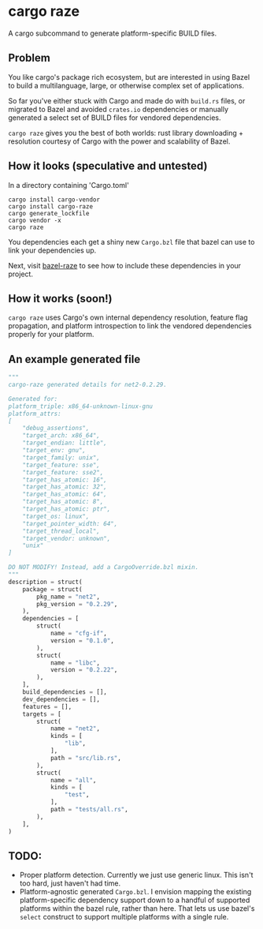 # cargo raze
A cargo subcommand to generate platform-specific BUILD files.

## Problem

You like cargo's package rich ecosystem, but are interested in using Bazel to build a multilanguage, large, or otherwise complex set of applications.

So far you've either stuck with Cargo and made do with `build.rs` files, or migrated to Bazel and avoided `crates.io` dependencies or manually generated a select set of BUILD files for vendored dependencies.

`cargo raze` gives you the best of both worlds: rust library downloading + resolution courtesy of Cargo with the power and scalability of Bazel.

## How it looks (speculative and untested)

In a directory containing 'Cargo.toml'
```
cargo install cargo-vendor
cargo install cargo-raze
cargo generate_lockfile
cargo vendor -x
cargo raze
```
You dependencies each get a shiny new `Cargo.bzl` file that bazel can use to link your dependencies up.

Next, visit [bazel-raze](https://github.com/acmcarther/bazel-raze) to see how to include these dependencies in your project.

## How it works (soon!)

`cargo raze` uses Cargo's own internal dependency resolution, feature flag propagation, and platform introspection to link the vendored dependencies properly for your platform.

## An example generated file
```python
"""
cargo-raze generated details for net2-0.2.29.

Generated for:
platform_triple: x86_64-unknown-linux-gnu
platform_attrs:
[
    "debug_assertions",
    "target_arch: x86_64",
    "target_endian: little",
    "target_env: gnu",
    "target_family: unix",
    "target_feature: sse",
    "target_feature: sse2",
    "target_has_atomic: 16",
    "target_has_atomic: 32",
    "target_has_atomic: 64",
    "target_has_atomic: 8",
    "target_has_atomic: ptr",
    "target_os: linux",
    "target_pointer_width: 64",
    "target_thread_local",
    "target_vendor: unknown",
    "unix"
]

DO NOT MODIFY! Instead, add a CargoOverride.bzl mixin.
"""
description = struct(
    package = struct(
        pkg_name = "net2",
        pkg_version = "0.2.29",
    ),
    dependencies = [
        struct(
            name = "cfg-if",
            version = "0.1.0",
        ),
        struct(
            name = "libc",
            version = "0.2.22",
        ),
    ],
    build_dependencies = [],
    dev_dependencies = [],
    features = [],
    targets = [
        struct(
            name = "net2",
            kinds = [
                "lib",
            ],
            path = "src/lib.rs",
        ),
        struct(
            name = "all",
            kinds = [
                "test",
            ],
            path = "tests/all.rs",
        ),
    ],
)
```

## TODO:

- Proper platform detection. Currently we just use generic linux. This isn't too hard, just haven't had time.
- Platform-agnostic generated `Cargo.bzl`. I envision mapping the existing platform-specific dependency support down to a handful of supported platforms within the bazel rule, rather than here. That lets us use bazel's `select` construct to support multiple platforms with a single rule.
